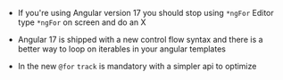 
- If you're using Angular version 17 you should stop using `*ngFor`
Editor type `*ngFor` on screen and do an X

- Angular 17 is shipped with a new control flow syntax and there is a better way to loop on iterables in your angular templates

- In the new `@for` `track` is mandatory with a simpler api to optimize
